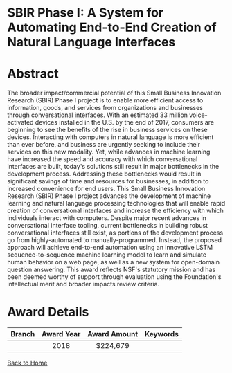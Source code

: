 
SBIR Phase I: A System for Automating End-to-End Creation of Natural Language Interfaces
========================================================================================

# Abstract


The broader impact/commercial potential of this Small Business Innovation Research (SBIR) Phase I project is to enable more efficient access to information, goods, and services from organizations and businesses through conversational interfaces. With an estimated 33 million voice-activated devices installed in the U.S. by the end of 2017, consumers are beginning to see the benefits of the rise in business services on these devices. Interacting with computers in natural language is more efficient than ever before, and business are urgently seeking to include their services on this new modality. Yet, while advances in machine learning have increased the speed and accuracy with which conversational interfaces are built, today's solutions still result in major bottlenecks in the development process. Addressing these bottlenecks would result in significant savings of time and resources for businesses, in addition to increased convenience for end users. This Small Business Innovation Research (SBIR) Phase I project advances the development of machine learning and natural language processing technologies that will enable rapid creation of conversational interfaces and increase the efficiency with which individuals interact with computers. Despite major recent advances in conversational interface tooling, current bottlenecks in building robust conversational interfaces still exist, as portions of the development process go from highly-automated to manually-programmed. Instead, the proposed approach will achieve end-to-end automation using an innovative LSTM sequence-to-sequence machine learning model to learn and simulate human behavior on a web page, as well as a new system for open-domain question answering. This award reflects NSF's statutory mission and has been deemed worthy of support through evaluation using the Foundation's intellectual merit and broader impacts review criteria.  

# Award Details

|Branch|Award Year|Award Amount|Keywords|
| :---: | :---: | :---: | :---: |
||2018|$224,679||
  
  


[Back to Home](https://github.com/chrischow/dod_sbir_awards/JT/#408)